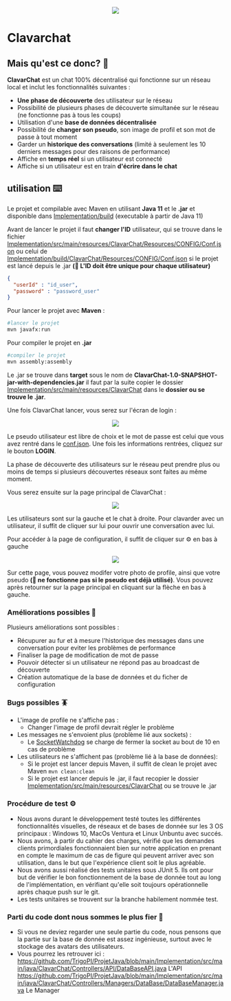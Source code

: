 <p align="center">
<img src="https://github.com/TrigoPI/ProjetJava/raw/main/Conception/Mockups/Logo.png">
</p>

# Clavarchat 

## Mais qu'est ce donc? 🤨

**ClavarChat** est un chat 100% décentralisé qui fonctionne sur un réseau local et inclut les fonctionnalités suivantes :
- **Une phase de découverte** des utilisateur sur le réseau
- Possibilité de plusieurs phases de découverte simultanée sur le réseau (ne fonctionne pas à tous  les coups)
- Utilisation d'une **base de données décentralisée**
- Possibilité de **changer son pseudo**, son image de profil et son mot de passe à tout moment
- Garder un **historique des conversations** (limité à seulement les 10 derniers  messages pour des raisons de performance)
- Affiche en **temps réel** si un utilisateur  est connecté
- Affiche si un utilisateur est en train **d'écrire dans le chat**

## utilisation ⌨️

Le projet et compilable avec Maven en utilisant **Java 11** et le **.jar** et disponible dans [Implementation/build](https://github.com/TrigoPI/ProjetJava/tree/main/Implementation/build) (executable à partir de Java 11)

Avant de lancer le projet il faut **changer l'ID** utilisateur, qui se trouve dans le fichier [Implementation/src/main/resources/ClavarChat/Resources/CONFIG/Conf.json](https://github.com/TrigoPI/ProjetJava/blob/main/Implementation/src/main/resources/ClavarChat/Resources/CONFIG/Conf.json) ou celui de [Implementation/build/ClavarChat/Resources/CONFIG/Conf.json](https://github.com/TrigoPI/ProjetJava/blob/main/Implementation/build/ClavarChat/Resources/CONFIG/Conf.json) si le projet est lancé depuis le .jar **(🚨 L'ID doit être unique pour chaque utilisateur)**

```json
{
  "userId" : "id_user",
  "password" : "password_user"
}
```

Pour lancer le projet avec **Maven** : 

```sh
#lancer le projet 
mvn javafx:run
```

Pour compiler le projet en **.jar**

```sh
#compiler le projet 
mvn assembly:assembly
```
Le .jar se trouve dans **target** sous le nom de **ClavarChat-1.0-SNAPSHOT-jar-with-dependencies.jar** il faut par la suite copier le dossier [Implementation/src/main/resources/ClavarChat](https://github.com/TrigoPI/ProjetJava/tree/main/Implementation/src/main/resources/ClavarChat/Resources) dans le **dossier ou se trouve le .jar**.

Une fois ClavarChat lancer, vous serez sur l'écran de login  :

<p align="center">
<img src="https://github.com/TrigoPI/ProjetJava/raw/main/Conception/ImgPourGit/Login.png">
</p>

Le pseudo utilisateur est libre de choix et le mot de passe est celui que vous avez rentré dans le [conf.json](https://github.com/TrigoPI/ProjetJava/blob/main/Implementation/src/main/resources/ClavarChat/Resources/CONFIG/Conf.json).
Une fois les informations rentrées, cliquez sur le bouton **LOGIN**. 

La phase de découverte des utilisateurs sur le réseau peut prendre plus ou moins de temps si plusieurs découvertes réseaux sont faites au même moment.

Vous serez ensuite sur la page principal de ClavarChat :

<p align="center">
<img src="https://github.com/TrigoPI/ProjetJava/raw/main/Conception/ImgPourGit/chat.png">
</p>

Les utilisateurs sont sur la gauche et le chat à droite.
Pour clavarder avec un utilisateur, il suffit de cliquer sur lui pour ouvrir une conversation avec lui.

Pour accéder à la page de configuration, il suffit de cliquer sur ⚙️ en bas à gauche 

<p align="center">
<img src="https://github.com/TrigoPI/ProjetJava/raw/main/Conception/ImgPourGit/setting.png">
</p>

Sur cette page, vous pouvez modifer votre photo de profile, ainsi que votre pseudo **(🚨 ne fonctionne pas si le pseudo est déjà  utilisé)**.
Vous pouvez après retourner sur la page principal en cliquant sur la flèche en bas à gauche.

### Améliorations possibles 🔧

Plusieurs améliorations sont possibles : 
- Récupurer au fur et à mesure l'historique des messages dans une conversation pour eviter les problèmes de performance
- Finaliser la page de modification de mot de passe
- Pouvoir détecter si un utilisateur ne répond pas au broadcast de découverte
- Création automatique de la base de données et du ficher de configuration

### Bugs possibles 🪳

- L'image de profile ne s'affiche pas :
	- Changer l'image de profil devrait régler le problème
- Les messages ne s'envoient plus (problème lié aux sockets) :
	- Le [SocketWatchdog](https://github.com/TrigoPI/ProjetJava/blob/main/Implementation/src/main/java/ClavarChat/Controllers/Runnables/Network/SocketWatchdog/SocketWatchdog.java) se charge de fermer la socket au bout de 10 en cas de problème
- Les utilisateurs ne s'affichent pas (problème lié à la base de données): 
	- Si le projet est lancer depuis Maven, il suffit de clean le projet avec Maven ```mvn clean:clean```
	- Si le projet est lancer depuis le .jar, il faut recopier le dossier [Implementation/src/main/resources/ClavarChat](https://github.com/TrigoPI/ProjetJava/tree/main/Implementation/src/main/resources/ClavarChat/Resources) ou se trouve le .jar

### Procédure de test ⚙️

- Nous avons durant le développement testé toutes les différentes fonctionnalités visuelles, de réseaux et de bases de donnée sur les 3 OS principaux : Windows 10, MacOs Ventura et Linux Unbuntu avec succés.
- Nous avons, à partir du cahier des charges, vérifié que les demandes clients primordiales fonctionnaient bien sur notre application en prenant en compte le maximum de cas de figure qui peuvent arriver avec son utilisation, dans le but que l'expérience client soit le plus agréable.
- Nous avons aussi réalisé des tests unitaires sous JUnit 5. Ils ont pour but de vérifier le bon fonctionnement de la base de donnée tout au long de l'implémentation, en vérifiant qu'elle soit toujours opérationnelle après chaque push sur le git.
- Les tests unitaires se trouvent sur la branche habilement nommée test. 

### Parti du code dont nous sommes le plus fier 🧠 

- Si vous ne deviez regarder une seule partie du code, nous pensons que la partie sur la base de donnée est assez ingénieuse, surtout avec le stockage des avatars des utilisateurs. 
- Vous pourrez les retrouver ici : https://github.com/TrigoPI/ProjetJava/blob/main/Implementation/src/main/java/ClavarChat/Controllers/API/DataBaseAPI.java L'API
https://github.com/TrigoPI/ProjetJava/blob/main/Implementation/src/main/java/ClavarChat/Controllers/Managers/DataBase/DataBaseManager.java Le Manager
